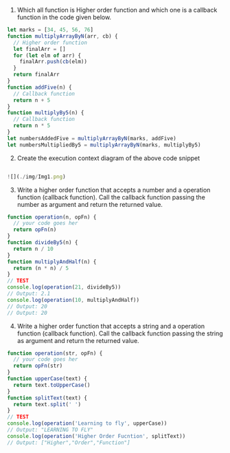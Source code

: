 1. Which all function is Higher order function and which one is a callback function in the code given below.

```js
let marks = [34, 45, 56, 76]
function multiplyArrayByN(arr, cb) {
  // Higher order function
  let finalArr = []
  for (let elm of arr) {
    finalArr.push(cb(elm))
  }
  return finalArr
}
function addFive(n) {
  // Callback function
  return n + 5
}
function multiplyBy5(n) {
  // Callback function
  return n * 5
}
let numbersAddedFive = multiplyArrayByN(marks, addFive)
let numbersMultipliedBy5 = multiplyArrayByN(marks, multiplyBy5)
```

2. Create the execution context diagram of the above code snippet

```js

![](./img/Img1.png)

```

3. Write a higher order function that accepts a number and a operation function (callback function). Call the callback function passing the number as argument and return the returned value.

```js
function operation(n, opFn) {
  // your code goes her
  return opFn(n)
}
function divideBy5(n) {
  return n / 10
}
function multiplyAndHalf(n) {
  return (n * n) / 5
}
// TEST
console.log(operation(21, divideBy5))
// Output: 2.1
console.log(operation(10, multiplyAndHalf))
// Output: 20
// Output: 20
```

4. Write a higher order function that accepts a string and a operation function (callback function). Call the callback function passing the string as argument and return the returned value.

```js
function operation(str, opFn) {
  // your code goes her
  return opFn(str)
}
function upperCase(text) {
  return text.toUpperCase()
}
function splitText(text) {
  return text.split(' ')
}
// TEST
console.log(operation('Learning to fly', upperCase))
// Output: "LEARNING TO FLY"
console.log(operation('Higher Order Fucntion', splitText))
// Output: ["Higher","Order","Function"]
```
